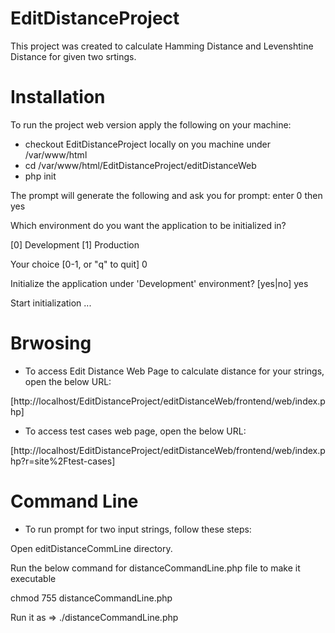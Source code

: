 # EditDistanceProject

This project was created to calculate Hamming Distance and Levenshtine Distance for given two srtings.

# Installation

To run the project web version apply the following on your machine:
- checkout EditDistanceProject locally on you machine under /var/www/html
- cd /var/www/html/EditDistanceProject/editDistanceWeb
- php init

The prompt will generate the following and ask you for prompt: enter 0 then yes

 Which environment do you want the application to be initialized in?

  [0] Development
  [1] Production

  Your choice [0-1, or "q" to quit] 0

  Initialize the application under 'Development' environment? [yes|no] yes

  Start initialization ...

# Brwosing
- To access Edit Distance Web Page to calculate distance for your strings, open the below URL:

[http://localhost/EditDistanceProject/editDistanceWeb/frontend/web/index.php]
  
- To access test cases web page, open the below URL:
 
[http://localhost/EditDistanceProject/editDistanceWeb/frontend/web/index.php?r=site%2Ftest-cases]
  
# Command Line
- To run prompt for two input strings, follow these steps:

Open editDistanceCommLine directory.

Run the below command for distanceCommandLine.php file to make it executable

chmod 755 distanceCommandLine.php

Run it as => ./distanceCommandLine.php
